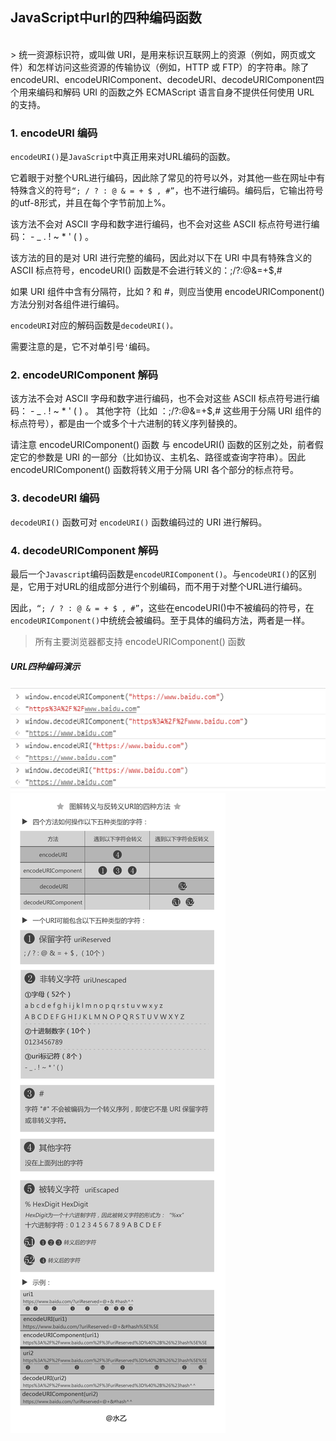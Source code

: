 ## 		 		JavaScript中url的四种编码函数

<br />
> 统一资源标识符，或叫做 URI，是用来标识互联网上的资源（例如，网页或文件）和怎样访问这些资源的传输协议（例如，HTTP 或 FTP）的字符串。除了encodeURI、encodeURIComponent、decodeURI、decodeURIComponent四个用来编码和解码 URI 的函数之外 ECMAScript 语言自身不提供任何使用 URL 的支持。



### 1. encodeURI 编码

`encodeURI()`是`JavaScript`中真正用来对URL编码的函数。

它着眼于对整个URL进行编码，因此除了常见的符号以外，对其他一些在网址中有特殊含义的符号```“; / ? : @ & = + $ , #”```，也不进行编码。编码后，它输出符号的utf-8形式，并且在每个字节前加上%。

该方法不会对 ASCII 字母和数字进行编码，也不会对这些 ASCII 标点符号进行编码： - _ . ! ~ * ' ( ) 。

该方法的目的是对 URI 进行完整的编码，因此对以下在 URI 中具有特殊含义的 ASCII 标点符号，encodeURI() 函数是不会进行转义的：;/?:@&=+$,#

如果 URI 组件中含有分隔符，比如 ? 和 #，则应当使用 encodeURIComponent() 方法分别对各组件进行编码。

`encodeURI`对应的解码函数是`decodeURI()。`

需要注意的是，它不对单引号``` ' ```编码。



### 2. encodeURIComponent 解码

该方法不会对 ASCII 字母和数字进行编码，也不会对这些 ASCII 标点符号进行编码： - _ . ! ~ * ' ( ) 。
其他字符（比如 ：;/?:@&=+$,# 这些用于分隔 URI 组件的标点符号），都是由一个或多个十六进制的转义序列替换的。

请注意 encodeURIComponent() 函数 与 encodeURI() 函数的区别之处，前者假定它的参数是 URI 的一部分（比如协议、主机名、路径或查询字符串）。因此 encodeURIComponent() 函数将转义用于分隔 URI 各个部分的标点符号。



### 3. decodeURI 编码

`decodeURI()` 函数可对 `encodeURI()` 函数编码过的 URI 进行解码。



### 4. decodeURIComponent 解码

最后一个`Javascript`编码函数是`encodeURIComponent()`。与`encodeURI()`的区别是，它用于对URL的组成部分进行个别编码，而不用于对整个URL进行编码。

因此，`“; / ? : @ & = + $ , #”`，这些在encodeURI()中不被编码的符号，在`encodeURIComponent()`中统统会被编码。至于具体的编码方法，两者是一样。


> 所有主要浏览器都支持 encodeURIComponent() 函数


##### URL四种编码演示

<img src="img/url_foul_encoding.png" alt="URL四种编码演示" />

<img src="img/Graphical_url_four_encoding.png" alt="图解URL四种编码" />
